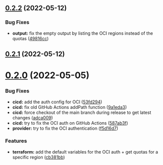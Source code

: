 ## [0.2.2](https://github.com/timoa/terraform-module-oci-example/compare/v0.2.1...v0.2.2) (2022-05-12)


### Bug Fixes

* **output:** fix the empty output by listing the OCI regions instead of the quotas ([49816cc](https://github.com/timoa/terraform-module-oci-example/commit/49816ccf265a43a6805bc3d952614c5241e2f594))

## [0.2.1](https://github.com/timoa/terraform-module-oci-example/compare/v0.2.0...v0.2.1) (2022-05-12)

# [0.2.0](https://github.com/timoa/terraform-module-oci-example/compare/v0.1.0...v0.2.0) (2022-05-05)


### Bug Fixes

* **cicd:** add the auth config for OCI ([53fd294](https://github.com/timoa/terraform-module-oci-example/commit/53fd29461caa02c422770087e152a3c24ea7430f))
* **cicd:** fix old GitHub Actions addPath function ([9a1eda3](https://github.com/timoa/terraform-module-oci-example/commit/9a1eda3c9365e30f86180282b9b4accea1ce83a3))
* **cicd:** force checkout of the main branch during release to get latest changes ([adca009](https://github.com/timoa/terraform-module-oci-example/commit/adca009e74047d4d84cb56f3458140ff61e34d61))
* **cicd:** try to fix the OCI auth on GitHub Actions ([587ab3f](https://github.com/timoa/terraform-module-oci-example/commit/587ab3f463c96e77984f8e429e69df057669a233))
* **provider:** try to fix the OCI authentication ([f5d16d7](https://github.com/timoa/terraform-module-oci-example/commit/f5d16d7b9a4eb5c384a5519b7c2d8c4b0c199af4))


### Features

* **terraform:** add the default variables for the OCI auth + get quotas for a specific region ([cb381bb](https://github.com/timoa/terraform-module-oci-example/commit/cb381bba1c8c846528ea67b84f34f0b151ab2659))
